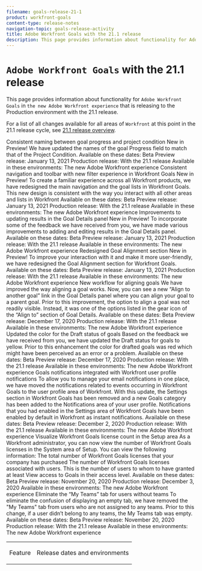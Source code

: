 ```yaml
---
filename: goals-release-21-1
product: workfront-goals
content-type: release-notes
navigation-topic: goals-release-activity
title: Adobe Workfront Goals with the 21.1 release
description: This page provides information about functionality for Adobe Workfront Goals in the new Adobe Workfront experience that is releasing to the Production environment with the 21.1 release.
---
```


# `Adobe Workfront Goals` with the 21.1 release

This page provides information about functionality for `Adobe Workfront Goals` in `the new Adobe Workfront experience` that is releasing to the Production environment with the 21.1 release.

For a list of all changes available for all areas of `Workfront` at this point in the 21.1 release cycle, see [21.1 release overview](../../../product-announcements/product-releases/21.1-release-activity/21-1-release-overview.md).

<table> 
 <col> 
 <col> 
 <tbody> 
  <tr> 
   <td> <p><span class="bold">Feature</span> </p> </td> 
   <td> <p><span class="bold">Release dates and environments</span> </p> </td> 
  </tr> Consistent naming between goal progress and project condition New in Preview! We have updated the names of the goal Progress field to match that of the Project Condition. Available on these dates: Beta Preview release: January 13, 2021 Production release: With the 21.1 release Available in these environments: The new Adobe Workfront experience Consistent navigation and toolbar with new filter experience in Workfront Goals New in Preview! To create a familiar experience across all Workfront products, we have redesigned the main navigation and the goal lists in Workfront Goals. This new design is consistent with the way you interact with all other areas and lists in Workfront Available on these dates: Beta Preview release: January 13, 2021 Production release: With the 21.1 release Available in these environments: The new Adobe Workfront experience Improvements to updating results in the Goal Details panel New in Preview! To incorporate some of the feedback we have received from you, we have made various improvements to adding and editing results in the Goal Details panel. Available on these dates: Beta Preview release: January 13, 2021 Production release: With the 21.1 release Available in these environments: The new Adobe Workfront experience Redesigned Goal Alignment section New in Preview! To improve your interaction with it and make it more user-friendly, we have redesigned the Goal Alignment section for Workfront Goals. Available on these dates: Beta Preview release: January 13, 2021 Production release: With the 21.1 release Available in these environments: The new Adobe Workfront experience New workflow for aligning goals We have improved the way aligning a goal works. Now, you can see a new “Align to another goal” link in the Goal Details panel where you can align your goal to a parent goal. Prior to this improvement, the option to align a goal was not readily visible. Instead, it was one of the options listed in the gear icon of the “Align to” section of Goal Details. Available on these dates: Beta Preview release: December 17, 2020 Production release: With the 21.1 release Available in these environments: The new Adobe Workfront experience Updated the color for the Draft status of goals Based on the feedback we have received from you, we have updated the Draft status for goals to yellow. Prior to this enhancement the color for drafted goals was red which might have been perceived as an error or a problem. Available on these dates: Beta Preview release: December 17, 2020 Production release: With the 21.1 release Available in these environments: The new Adobe Workfront experience Goals notifications integrated with Workfront user profile notifications To allow you to manage your email notifications in one place, we have moved the notifications related to events occurring in Workfront Goals to the user profile area of Workfront. With this update, the Settings section in Workfront Goals has been removed and a new Goals category has been added to the Notifications area of your user profile. Notifications that you had enabled in the Settings area of Workfront Goals have been enabled by default in Workfront as instant notifications. Available on these dates: Beta Preview release: December 2, 2020 Production release: With the 21.1 release Available in these environments: The new Adobe Workfront experience Visualize Workfront Goals license count in the Setup area As a Workfront administrator, you can now view the number of Workfront Goals licenses in the System area of Setup. You can view the following information: The total number of Workfront Goals licenses that your company has purchased The number of Workfront Goals licenses associated with users. This is the number of users to whom to have granted at least View access to Goals in their access level. Available on these dates: Beta Preview release: November 20, 2020 Production release: December 3, 2020 Available in these environments: The new Adobe Workfront experience Eliminate the “My Teams” tab for users without teams To eliminate the confusion of displaying an empty tab, we have removed the "My Teams" tab from users who are not assigned to any teams. Prior to this change, if a user didn’t belong to any teams, the My Teams tab was empty. Available on these dates: Beta Preview release: November 20, 2020 Production release: With the 21.1 release Available in these environments: The new Adobe Workfront experience 
 </tbody> 
</table>

